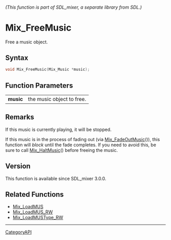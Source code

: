 ###### (This function is part of SDL_mixer, a separate library from SDL.)
# Mix_FreeMusic

Free a music object.

## Syntax

```c
void Mix_FreeMusic(Mix_Music *music);

```

## Function Parameters

|               |                           |
| ------------- | ------------------------- |
| **music**     | the music object to free. |

## Remarks

If this music is currently playing, it will be stopped.

If this music is in the process of fading out (via
[Mix_FadeOutMusic](Mix_FadeOutMusic.md)()), this function will *block* until
the fade completes. If you need to avoid this, be sure to call
[Mix_HaltMusic](Mix_HaltMusic.md)() before freeing the music.

## Version

This function is available since SDL_mixer 3.0.0.

## Related Functions

* [Mix_LoadMUS](Mix_LoadMUS.md)
* [Mix_LoadMUS_RW](Mix_LoadMUS_RW.md)
* [Mix_LoadMUSType_RW](Mix_LoadMUSType_RW.md)

----
[CategoryAPI](CategoryAPI.md)
